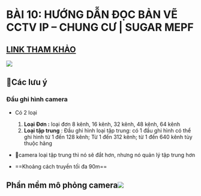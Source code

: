 #  BÀI 10: HƯỚNG DẪN ĐỌC BẢN VẼ CCTV IP – CHUNG CƯ | SUGAR MEPF
## [LINK THAM KHẢO](https://www.youtube.com/watch?v=26l7qyZHr7o&list=PLJ0kV3BxDBJsjgicFwlGCQOcAA7fmIEuz&index=13)


![](https://res.cloudinary.com/dcqf82eor/image/upload/f_auto/v1749810752/dvvtxcmqs6dla0zjkhsc.png)


## 🌷Các lưu ý

### Đầu ghi hình camera 

- Có 2 loại 
	1. **Loại Đơn :** loại đơn 8 kênh, 16 kênh, 32 kênh, 48 kênh, 64 kênh
	2. **Loại tập trung** : Đầu ghi hình loại tập trung: có 1 đầu ghi hình có thể ghi hình từ 1 đến 128 kênh; Từ 1 đến 312 kênh; từ 1 đến 640 kênh tùy thuộc hãng


- 🚩camera loại tập trung thì nó sẽ đắt hơn, nhưng nó quản lý tập trung hơn


- ==Khoảng cách truyền tối đa 90m==

## Phần mềm  mô phỏng camera![](https://res.cloudinary.com/dcqf82eor/image/upload/f_auto/v1749811423/dbakqdokd2rnmhywyf6r.jpg)
